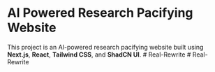 # AI Powered Research Pacifying Website

This project is an AI-powered research pacifying website built using **Next.js**, **React**, **Tailwind CSS**, and **ShadCN UI**.
#   R e a l - R e w r i t e  
 #   R e a l - R e w r i t e  
 